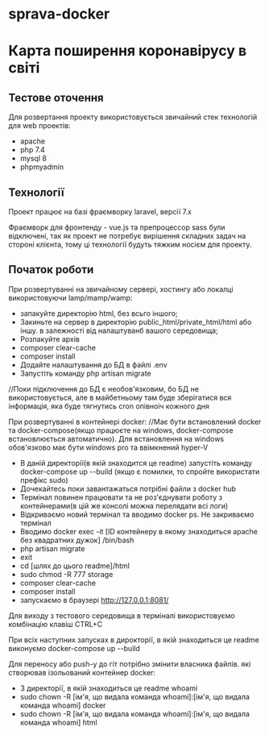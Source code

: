 # sprava-docker
Карта поширення коронавірусу в світі
=====================

Тестове оточення
-----------------------------------
Для розвертання проекту використовується звичайний стек технологій для web проектів:
* apache
* php 7.4
* mysql 8
* phpmyadmin

Технології
-----------------------------------
Проект працює на базі фраємворку laravel, версії 7.x

Фраємворк для фронтенду - vue.js та препроцессор sass були відключені, так як проект не потребує вирішення складних задач на стороні клієнта, тому ці технології будуть тяжким носієм для проекту.

Початок роботи
-----------------------------------
При розвертуванні на звичайному сервері, хостингу або локалці використовуючи lamp/mamp/wamp:
* запакуйте директорію html, без всьго іншого;
* Закиньте на сервер в директорію public_html/private_html/html або іншу. в залежності від налаштуванб вашого середовища;
* Розпакуйте архів
* composer clear-cache
* composer install
* Додайте налаштування до БД в файлі .env
* Запустіть команду php artisan migrate

//Поки підключення до БД є необов'язковим, бо БД не використовується, але в майбетньому там буде зберігатися вся інформація, яка буде тягнутись cron опівноіч кожного дня

При розвертуванні в контейнері docker:
//Має бути встановлений docker та docker-compose(якщо працюєте на windows, docker-compose встановлюється автоматично). Для встановлення на windows обов'язково має бути windows pro та ввімкнений hyper-V

* В даній директорії(в якій знаходится це readme) запустіть команду docker-compose up --build (якщо є помилки, то спройте використати префікс sudo)
* Дочекайтесь поки завантажаться потрібні файли з docker hub
* Термінал повинен працювати та не роз'єднувати роботу з контейнерами(в цій же консолі можна перелядати всі логи)
* Відкриваємо новий термінал та вводимо docker ps. Не закриваємо термінал
* Вводимо docker exec -it [ID контейнеру в якому знаходиться apache без квадратних дужок] /bin/bash
* php artisan migrate
* exit
* cd [шлях до цього readme]/html
* sudo chmod -R 777 storage
* composer clear-cache
* composer install
* запускаємо в браузері http://127.0.0.1:8081/

Для виходу з тестового середовища в терміналі використовуємо комбінацію клавіш CTRL+C

При всіх наступних запусках в дирокторії, в якій знаходиться це readme виконуємо docker-compose up --build

Для переносу або push-у до гіт потрібно змінити власника файлів. які створював ізольований контейнер docker:

* З директорії, в якій знаходиться це readme whoami
* sudo chown -R [ім'я, що видала команда whoami]:[ім'я, що видала команда whoami] docker
* sudo chown -R [ім'я, що видала команда whoami]:[ім'я, що видала команда whoami] html